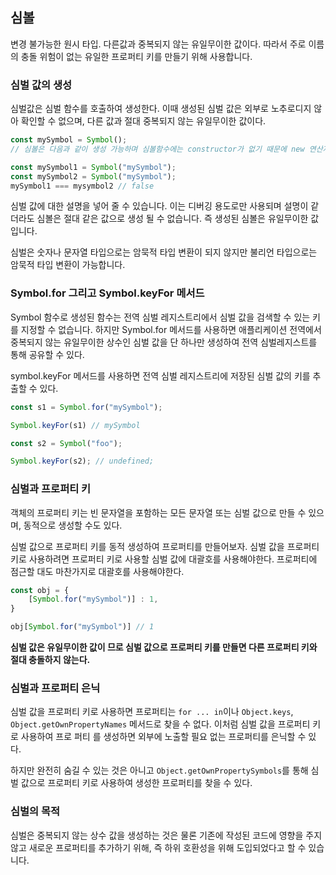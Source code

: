 ## 심볼

변경 불가능한 원시 타입. 다른값과 중복되지 않는 유일무이한 값이다. 따라서 주로 이름의 충돌 위험이 없는 유일한 프로퍼티 키를 만들기 위해 사용합니다.

### 심벌 값의 생성

심벌값은 심벌 함수를 호출하여 생성한다. 이때 생성된 심벌 값은 외부로 노추로디지 않아 확인할 수 없으며, 다른 값과 절대 중복되지 않는 유일무이한 값이다.

```js
const mySymbol = Symbol();
// 심볼은 다음과 같이 생성 가능하며 심볼함수에는 constructor가 없기 때문에 new 연산자를 이용할 순 없습니다.

const mySymbol1 = Symbol("mySymbol");
const mySymbol2 = Symbol("mySymbol");
mySymbol1 === mysymbol2 // false
```

심벌 값에 대한 설명을 넣어 줄 수 있습니다. 이는 디버깅 용도로만 사용되며 설명이 같더라도 심볼은 절대 같은 값으로 생성 될 수 없습니다. 즉 생성된 심볼은 유일무이한 값입니다.

심벌은 숫자나 문자열 타입으로는 암묵적 타입 변환이 되지 않지만 불리언 타입으로는 암묵적 타입 변환이 가능합니다.

### Symbol.for 그리고 Symbol.keyFor 메서드

Symbol 함수로  생성된 함수는 전역 심벌 레지스트리에서 심벌 값을 검색할 수 있는 키를 지정할 수 없습니다. 하지만 Symbol.for 메서드를 사용하면 애플리케이션 전역에서 중복되지 않는 유일무이한 상수인 심벌 값을 단 하나만 생성하여 전역 심벌레지스트를 통해 공유할 수 있다.

symbol.keyFor 메서드를 사용하면 전역 심벌 레지스트리에 저장된 심벌 값의 키를 추출할 수 있다.

```js
const s1 = Symbol.for("mySymbol");

Symbol.keyFor(s1) // mySymbol

const s2 = Symbol("foo");

Symbol.keyFor(s2); // undefined;
```

### 심벌과 프로퍼티 키

객체의 프로퍼티 키는 빈 문자열을 포함하는 모든 문자열 또는 심벌 값으로 만들 수 있으며, 동적으로 생성할 수도 있다.

심벌 값으로 프로퍼티 키를 동적 생성하여 프로퍼티를 만들어보자. 심벌 값을 프로퍼티 키로 사용하려면 프로퍼티 키로 사용할 심벌 값에 대괄호를 사용해야한다. 프로퍼티에 점근할 대도 마찬가지로 대괄호를 사용해야한다.

```js
const obj = {
    [Symbol.for("mySymbol")] : 1,
}

obj[Symbol.for("mySymbol")] // 1
```

**심벌 값은 유일무이한 값이 므로 심벌 값으로 프로퍼티 키를 만들면 다른 프로퍼티 키와 절대 충돌하지 않는다.**

### 심벌과 프로퍼티 은닉

심벌 값을 프로퍼티 키로 사용하면 프로퍼티는 `for ... in`이나 `Object.keys`, `Object.getOwnPropertyNames` 메서드로 찾을 수 없다. 이처럼 심벌 값을 프로퍼티 키로 사용하여 프로 퍼티 를 생성하면 외부에 노출할 필요 없는 프로퍼티를 은닉할 수 있다.

하지만 완전히 숨길 수 있는 것은 아니고 `Object.getOwnPropertySymbols`를 통해 심벌 값으로 프로퍼티 키로 사용하여 생성한 프로퍼티를 찾을 수 있다.

### 심벌의 목적

심벌은 중복되지 않는 상수 값을 생성하는 것은 물론 기존에 작성된 코드에 영향을 주지 않고 새로운 프로퍼티를 추가하기 위해, 즉 하위 호환성을 위해 도입되었다고 할 수 있습니다.